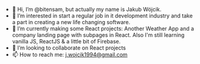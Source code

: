 - 👋 Hi, I’m @bitensam, but actually my name is Jakub Wójcik.
- 👀 I’m interested in start a regular job in it development industry and take a part in creating a new life changing software.
- 🌱 I’m currently making some React projects: Another Weather App and a company landing page with subpages in React. Also I'm still learning vanilla JS, ReactJS & a little bit of Firebase. 
- 💞️ I’m looking to collaborate on React projects
- 📫 How to reach me: j.wojcik1994@gmail.com

<!---
bitensam/bitensam is a ✨ special ✨ repository because its `README.md` (this file) appears on your GitHub profile.
You can click the Preview link to take a look at your changes.
--->
